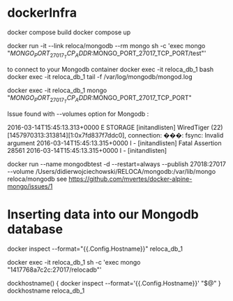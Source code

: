 # dockerInfra

docker compose build
docker compose up

docker run -it --link reloca/mongodb --rm mongo sh -c 'exec mongo "$MONGO_PORT_27017_TCP_ADDR:$MONGO_PORT_27017_TCP_PORT/test"'

to connect to your Mongodb container
docker exec -it reloca_db_1 bash
docker exec -it reloca_db_1 tail -f /var/log/mongodb/mongod.log

docker exec -it reloca_db_1 mongo "$MONGO_PORT_27017_TCP_ADDR:$MONGO_PORT_27017_TCP_PORT"

Issue found with --volumes option for Mongodb :

2016-03-14T15:45:13.313+0000 E STORAGE  [initandlisten] WiredTiger (22) [1457970313:313814][1:0x7fd837f7ddc0], connection: ���: fsync: Invalid argument
2016-03-14T15:45:13.315+0000 I -        [initandlisten] Fatal Assertion 28561
2016-03-14T15:45:13.315+0000 I -        [initandlisten]

docker run --name mongodbtest -d --restart=always --publish 27018:27017 --volume /Users/didierwojciechowski/RELOCA/mongodb:/var/lib/mongo reloca/mongodb
see https://github.com/mvertes/docker-alpine-mongo/issues/1


# Inserting data into our Mongodb database
docker inspect --format="{{.Config.Hostname}}" reloca_db_1

docker exec -it reloca_db_1 sh -c 'exec mongo "1417768a7c2c:27017/relocadb"'


dockhostname() {
  docker inspect --format='{{.Config.Hostname}}' "$@"
}
dockhostname reloca_db_1

